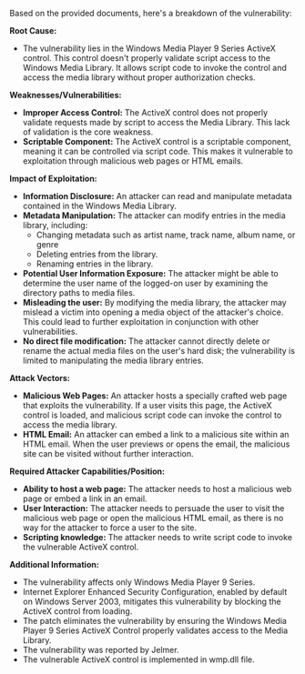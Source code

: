 Based on the provided documents, here's a breakdown of the vulnerability:

**Root Cause:**

*   The vulnerability lies in the Windows Media Player 9 Series ActiveX control. This control doesn't properly validate script access to the Windows Media Library. It allows script code to invoke the control and access the media library without proper authorization checks.

**Weaknesses/Vulnerabilities:**

*   **Improper Access Control:** The ActiveX control does not properly validate requests made by script to access the Media Library. This lack of validation is the core weakness.
*   **Scriptable Component:** The ActiveX control is a scriptable component, meaning it can be controlled via script code. This makes it vulnerable to exploitation through malicious web pages or HTML emails.

**Impact of Exploitation:**

*   **Information Disclosure:** An attacker can read and manipulate metadata contained in the Windows Media Library.
*   **Metadata Manipulation:** The attacker can modify entries in the media library, including:
    *   Changing metadata such as artist name, track name, album name, or genre
    *   Deleting entries from the library.
    *   Renaming entries in the library.
*   **Potential User Information Exposure:** The attacker might be able to determine the user name of the logged-on user by examining the directory paths to media files.
*   **Misleading the user:** By modifying the media library, the attacker may mislead a victim into opening a media object of the attacker's choice. This could lead to further exploitation in conjunction with other vulnerabilities.
*  **No direct file modification:** The attacker cannot directly delete or rename the actual media files on the user's hard disk; the vulnerability is limited to manipulating the media library entries.

**Attack Vectors:**

*   **Malicious Web Pages:** An attacker hosts a specially crafted web page that exploits the vulnerability. If a user visits this page, the ActiveX control is loaded, and malicious script code can invoke the control to access the media library.
*   **HTML Email:** An attacker can embed a link to a malicious site within an HTML email. When the user previews or opens the email, the malicious site can be visited without further interaction.

**Required Attacker Capabilities/Position:**

*   **Ability to host a web page:** The attacker needs to host a malicious web page or embed a link in an email.
*   **User Interaction:** The attacker needs to persuade the user to visit the malicious web page or open the malicious HTML email, as there is no way for the attacker to force a user to the site.
*   **Scripting knowledge:** The attacker needs to write script code to invoke the vulnerable ActiveX control.

**Additional Information:**

*   The vulnerability affects only Windows Media Player 9 Series.
*   Internet Explorer Enhanced Security Configuration, enabled by default on Windows Server 2003, mitigates this vulnerability by blocking the ActiveX control from loading.
*   The patch eliminates the vulnerability by ensuring the Windows Media Player 9 Series ActiveX Control properly validates access to the Media Library.
*   The vulnerability was reported by Jelmer.
*   The vulnerable ActiveX control is implemented in wmp.dll file.